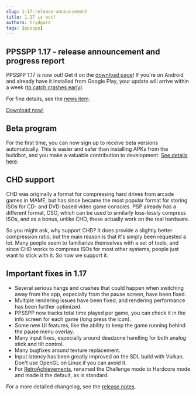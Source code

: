 ```yaml
---
slug: 1-17-release-announcement
title: 1.17 is out!
authors: hrydgard
tags: [ppsspp]
---
```


## PPSSPP 1.17 - release announcement and progress report

PPSSPP 1.17 is now out! Get it on the [download page](/download)! If you're on Android and already have it installed from Google Play, your update will arrive within a week ([to catch crashes early](/docs/reference/android-slow-release)).

For fine details, see the [news item](/news/release-1.17).

[Download now!](/download)

## Beta program

For the first time, you can now sign up to receive beta versions automatically. This is easier and safer than installing APKs from the buildbot, and you make a valuable contribution to development. [See details here](/docs/development/beta-testing).

## CHD support

CHD was originally a format for compressing hard drives from arcade games in MAME, but has since became the most popular format for storing ISOs for CD- and DVD-based video game consoles. PSP already has a different format, CSO, which can be used to similarly loss-lessly compress ISOs, and as a bonus, unlike CHD, these actually work on the real hardware.

So you might ask, why support CHD? It does provide a slightly better compression ratio, but the main reason is that it's simply been requested a lot. Many people seem to familiarize themselves with a set of tools, and since CHD works to compress ISOs for most other systems, people just want to stick with it. So now we support it.

## Important fixes in 1.17

* Several serious hangs and crashes that could happen when switching away from the app, especially from the pause screen, have been fixed.
* Multiple rendering issues have been fixed, and rendering performance has been further optimized.
* PPSSPP now tracks total time played per game, you can check it in the info screen for each game (long press the icon).
* Some new UI features, like the ability to keep the game running behind the pause menu overlay.
* Many input fixes, especially around deadzone handling for both analog stick and tilt control.
* Many bugfixes around texture replacement.
* Input latency has been greatly improved on the SDL build with Vulkan. Don't use OpenGL on Linux if you can avoid it.
* For [RetroAchievements](/docs/reference/retro-achievements), renamed the Challenge mode to Hardcore mode and made it the default, as is standard.

For a more detailed changelog, see the [release notes](/news/release-1.17).
